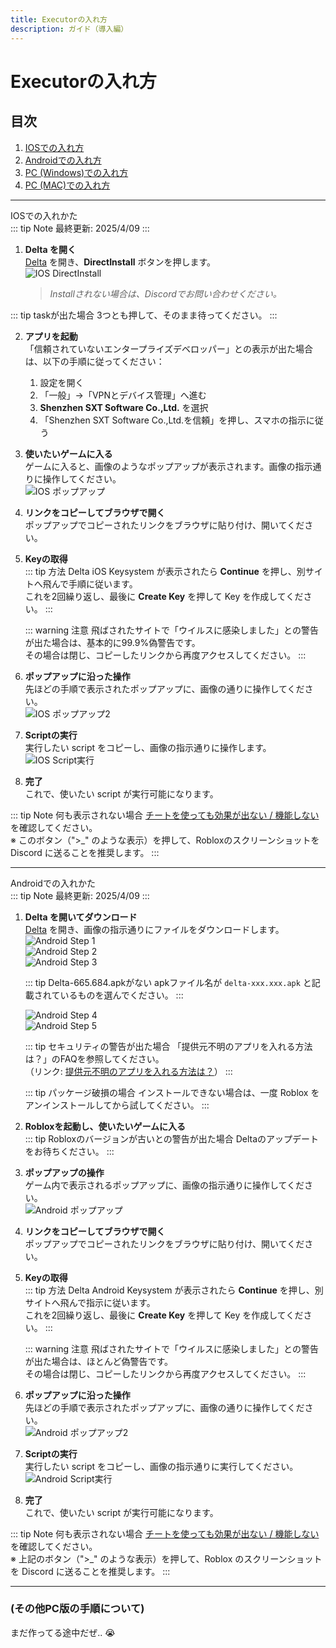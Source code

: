 ```yaml
---
title: Executorの入れ方
description: ガイド（導入編）
---
```


# Executorの入れ方

## 目次
1. [IOSでの入れ方](#1)
2. [Androidでの入れ方](#2)
3. [PC (Windows)での入れ方](#3)
4. [PC (MAC)での入れ方](#4)

---

<span id="1">IOSでの入れかた</span>  
::: tip Note
最終更新: 2025/4/09
:::

1. **Delta を開く**  
   [Delta](https://deltaios-executor.com/) を開き、**DirectInstall** ボタンを押します。  
   ![IOS DirectInstall](resource/ios1.png)  
   > *Installされない場合は、Discordでお問い合わせください。*

::: tip taskが出た場合
3つとも押して、そのまま待ってください。
:::

2. **アプリを起動**  
   「信頼されていないエンタープライズデベロッパー」との表示が出た場合は、以下の手順に従ってください：  
   1. 設定を開く  
   2. 「一般」→「VPNとデバイス管理」へ進む  
   3. **Shenzhen SXT Software Co.,Ltd.** を選択  
   4. 「Shenzhen SXT Software Co.,Ltd.を信頼」を押し、スマホの指示に従う

3. **使いたいゲームに入る**  
   ゲームに入ると、画像のようなポップアップが表示されます。画像の指示通りに操作してください。  
   ![IOS ポップアップ](resource/deltakey.png)

4. **リンクをコピーしてブラウザで開く**  
   ポップアップでコピーされたリンクをブラウザに貼り付け、開いてください。

5. **Keyの取得**  
   ::: tip 方法
   Delta iOS Keysystem が表示されたら **Continue** を押し、別サイトへ飛んで手順に従います。  
   これを2回繰り返し、最後に **Create Key** を押して Key を作成してください。
   :::

   ::: warning 注意
   飛ばされたサイトで「ウイルスに感染しました」との警告が出た場合は、基本的に99.9%偽警告です。  
   その場合は閉じ、コピーしたリンクから再度アクセスしてください。
   :::

6. **ポップアップに沿った操作**  
   先ほどの手順で表示されたポップアップに、画像の通りに操作してください。  
   ![IOS ポップアップ2](resource/deltakey2.png)

7. **Scriptの実行**  
   実行したい script をコピーし、画像の指示通りに操作します。  
   ![IOS Script実行](resource/deltaexecute.jpg)

8. **完了**  
   これで、使いたい script が実行可能になります。

::: tip Note 何も表示されない場合
[チートを使っても効果が出ない / 機能しない](/faq/#faq-5) を確認してください。  
※ このボタン（">_" のような表示）を押して、Robloxのスクリーンショットを Discord に送ることを推奨します。
:::

---

<span id="2">Androidでの入れかた</span>  
::: tip Note
最終更新: 2025/4/09
:::

1. **Delta を開いてダウンロード**  
   [Delta](https://deltaexploits.gg/delta-executor-mobile) を開き、画像の指示通りにファイルをダウンロードします。  
   ![Android Step 1](resource/android1.png)  
   ![Android Step 2](resource/android2.png)  
   ![Android Step 3](resource/android3.png)

   ::: tip Delta-665.684.apkがない
   apkファイル名が `delta-xxx.xxx.apk` と記載されているものを選んでください。
   :::

   ![Android Step 4](resource/android4.png)  
   ![Android Step 5](resource/android5.png)

   ::: tip セキュリティの警告が出た場合
   「提供元不明のアプリを入れる方法は？」のFAQを参照してください。  
   （リンク: [提供元不明のアプリを入れる方法は？](/faq/#faq-10)）
   :::

   ::: tip パッケージ破損の場合
   インストールできない場合は、一度 Roblox をアンインストールしてから試してください。
   :::

2. **Robloxを起動し、使いたいゲームに入る**  
   ::: tip Robloxのバージョンが古いとの警告が出た場合
   Deltaのアップデートをお待ちください。
   :::

3. **ポップアップの操作**  
   ゲーム内で表示されるポップアップに、画像の指示通りに操作してください。  
   ![Android ポップアップ](resource/deltakey.png)

4. **リンクをコピーしてブラウザで開く**  
   ポップアップでコピーされたリンクをブラウザに貼り付け、開いてください。

5. **Keyの取得**  
   ::: tip 方法
   Delta Android Keysystem が表示されたら **Continue** を押し、別サイトへ飛んで指示に従います。  
   これを2回繰り返し、最後に **Create Key** を押して Key を作成してください。
   :::

   ::: warning 注意
   飛ばされたサイトで「ウイルスに感染しました」との警告が出た場合は、ほとんど偽警告です。  
   その場合は閉じ、コピーしたリンクから再度アクセスしてください。
   :::

6. **ポップアップに沿った操作**  
   先ほどの手順で表示されたポップアップに、画像の通りに操作してください。  
   ![Android ポップアップ2](resource/deltakey2.png)

7. **Scriptの実行**  
   実行したい script をコピーし、画像の指示通りに実行してください。  
   ![Android Script実行](resource/deltaexecute.jpg)

8. **完了**  
   これで、使いたい script が実行可能になります。

::: tip Note 何も表示されない場合
[チートを使っても効果が出ない / 機能しない](/faq/#faq-5) を確認してください。  
※ 上記のボタン（">_" のような表示）を押して、Roblox のスクリーンショットを Discord に送ることを推奨します。
:::

---

### (その他PC版の手順について)
まだ作ってる途中だぜ.. :sob:

